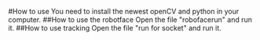 #How to use
You need to install the newest openCV and python in your computer.
##How to use the robotface
Open the file "robofacerun" and run it.
##How to use tracking
Open the file "run for socket" and run it.
